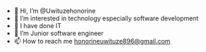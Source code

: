 - 👋 Hi, I’m @Uwituzehonorine
- 👀 I’m interested in technology especially software development 
- 🌱 I have done IT
- 💞️ I’m Junior software engineer
- 📫 How to reach me honorineuwituze896@gmail.com 

<!---
Uwituzehonorine/Uwituzehonorine is a ✨ special ✨ repository because its `README.md` (this file) appears on your GitHub profile.
You can click the Preview link to take a look at your changes.
--->
